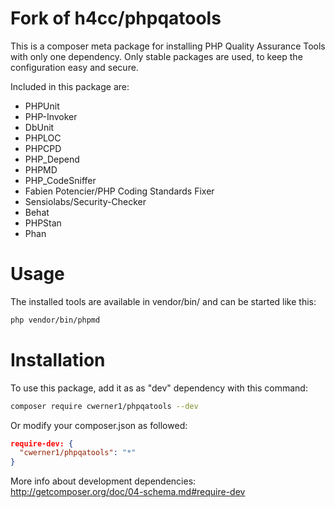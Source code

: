 Fork of h4cc/phpqatools 
==========

This is a composer meta package for installing PHP Quality Assurance Tools with only one dependency.
Only stable packages are used, to keep the configuration easy and secure.

Included in this package are:
- PHPUnit
- PHP-Invoker
- DbUnit
- PHPLOC
- PHPCPD
- PHP_Depend
- PHPMD
- PHP_CodeSniffer
- Fabien Potencier/PHP Coding Standards Fixer
- Sensiolabs/Security-Checker
- Behat
- PHPStan
- Phan


# Usage

The installed tools are available in vendor/bin/ and can be started like this:

```bash
php vendor/bin/phpmd
```

# Installation

To use this package, add it as as "dev" dependency with this command:

```bash
composer require cwerner1/phpqatools --dev
```

Or modify your composer.json as followed:

```json
require-dev: {
  "cwerner1/phpqatools": "*"
}
```

More info about development dependencies: http://getcomposer.org/doc/04-schema.md#require-dev


